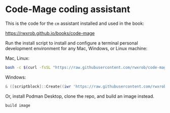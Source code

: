 # Code-Mage coding assistant

This is the code for the `cm` assistant installed and used in the book:

<https://rwxrob.github.io/books/code-mage>

Run the install script to install and configure a terminal personal development environment for any Mac, Windows, or Linux machine:

Mac, Linux:

```sh
bash -c $(curl -fsSL "https://raw.githubusercontent.com/rwxrob/code-mage/HEAD/install.bash")
```

Windows:

```powershell
& ([scriptblock]::Create((iwr 'https://raw.githubusercontent.com/rwxrob/code-mage/HEAD/install.ps1')))
```

Or, install Podman Desktop, clone the repo, and build an image instead.

```sh
build image
```
